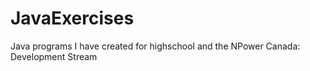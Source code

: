 # JavaExercises
Java programs I have created for highschool and the NPower Canada: Development Stream
